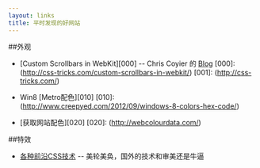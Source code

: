 ```yaml
---
layout: links
title: 平时发现的好网站
---
```

##外观
+ [Custom Scrollbars in WebKit][000] -- Chris Coyier 的 [Blog](001)
[000]: (http://css-tricks.com/custom-scrollbars-in-webkit/)
[001]: (http://css-tricks.com/)

+ Win8 [Metro配色][010]
[010]: (http://www.creepyed.com/2012/09/windows-8-colors-hex-code/)

+ [获取网站配色][020]
[020]: (http://webcolourdata.com/)

##特效
+ [各种前沿CSS技术](http://tympanus.net/) --  美轮美奂，国外的技术和审美还是牛逼
